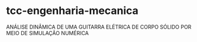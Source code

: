 # tcc-engenharia-mecanica
ANÁLISE DINÂMICA DE UMA GUITARRA ELÉTRICA DE CORPO SÓLIDO POR MEIO DE SIMULAÇÃO NUMÉRICA
